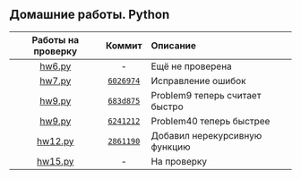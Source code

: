 ## Домашние работы. Python

|Работы на проверку|Коммит|Описание|
|:-:|:-:|:-|
| [hw6.py](./hw6.py) | - | Ещё не проверена
| [hw7.py](./hw7.py) | [`6026974`](https://github.com/ChMcg/python/commit/602697447ee9bc8c01795971949c98e34dc0a736) | Исправление ошибок
| [hw9.py](./hw9.py) | [`683d875`](https://github.com/ChMcg/python/commit/683d8754a74b4868c10f45944733b202145aa4a9) | Problem9 теперь считает быстро
| [hw9.py](./hw9.py) | [`6241212`](https://github.com/ChMcg/python/commit/624121264ae7dc78c7496d7a055b1fe093a9fd08) | Problem40 теперь быстрее
| [hw12.py](./hw12.py) | [`2861190`](https://github.com/ChMcg/python/commit/28611901ca7c9f24621dfd3c6fcfbe477c74ab1b) | Добавил нерекурсивную функцию
| [hw15.py](./hw15.py) | - | На проверку





